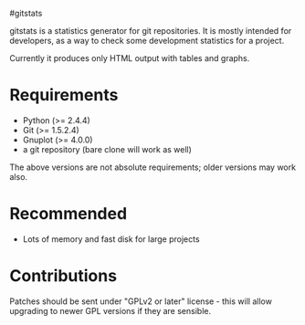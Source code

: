 #gitstats

gitstats is a statistics generator for git repositories.  It is mostly intended
for developers, as a way to check some development statistics for a project.

Currently it produces only HTML output with tables and graphs.

Requirements
============
- Python (>= 2.4.4)
- Git (>= 1.5.2.4)
- Gnuplot (>= 4.0.0)
- a git repository (bare clone will work as well)

The above versions are not absolute requirements; older versions may work also.

Recommended
===========
- Lots of memory and fast disk for large projects

Contributions
=============
Patches should be sent under "GPLv2 or later" license - this will allow
upgrading to newer GPL versions if they are sensible.
